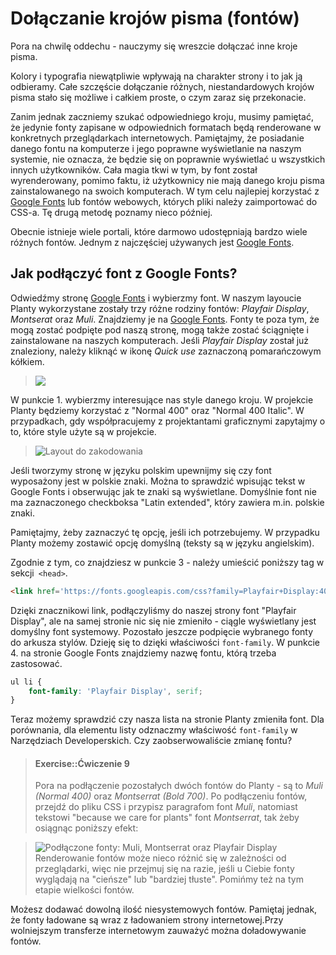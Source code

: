 # Dołączanie krojów pisma (fontów)

Pora na chwilę oddechu - nauczymy się wreszcie dołączać inne kroje pisma.

Kolory i typografia niewątpliwie wpływają na charakter strony i to jak ją odbieramy. Całe szczęście dołączanie różnych, niestandardowych krojów pisma stało się możliwe i całkiem proste, o czym zaraz się przekonacie.

Zanim jednak zaczniemy szukać odpowiedniego kroju, musimy pamiętać, że jedynie fonty zapisane w odpowiednich formatach będą renderowane w konkretnych przeglądarkach internetowych.  Pamiętajmy, że posiadanie danego fontu na komputerze i jego poprawne wyświetlanie na naszym systemie, nie oznacza, że będzie się on poprawnie wyświetlać u wszystkich innych użytkowników. Cała magia tkwi w tym, by font został wyrenderowany, pomimo faktu, iż użytkownicy nie mają danego kroju pisma zainstalowanego na swoich komputerach. W tym celu najlepiej korzystać z <a href="https://www.google.com/fonts">Google Fonts</a> lub fontów webowych, których pliki należy zaimportować do CSS-a. Tę drugą metodę poznamy nieco później.

Obecnie istnieje wiele portali, które darmowo udostępniają bardzo wiele różnych fontów. Jednym z najczęściej używanych jest <a href="https://www.google.com/fonts">Google Fonts</a>.

## Jak podłączyć font z Google Fonts?
Odwiedźmy stronę <a href="https://www.google.com/fonts">Google Fonts</a> i wybierzmy font. W naszym layoucie Planty wykorzystane zostały trzy różne rodziny fontów: <i>Playfair Display</i>, <i>Montserat</i> oraz <i>Muli</i>. Znajdziemy je na <a href="https://www.google.com/fonts">Google Fonts</a>. 
Fonty te poza tym, że mogą zostać podpięte pod naszą stronę, mogą także zostać ściągnięte i zainstalowane na naszych komputerach.
Jeśli <i>Playfair Display</i> został już znaleziony, należy kliknąć w ikonę <i>Quick use</i> zaznaczoną pomarańczowym kółkiem.

> ![](/images/googlefonts-quickuse.png "")

W punkcie 1. wybierzmy interesujące nas style danego kroju. W projekcie Planty będziemy korzystać z "Normal 400" oraz "Normal 400 Italic". W przypadkach, gdy współpracujemy z projektantami graficznymi zapytajmy o to, które style użyte są w projekcie.

> ![Layout do zakodowania](/images/googlefonts-styles.png "Layout do zakodowania")

Jeśli tworzymy stronę w języku polskim upewnijmy się czy font wyposażony jest w polskie znaki. Można to sprawdzić wpisując tekst w Google Fonts i obserwując jak te znaki są wyświetlane. Domyślnie font nie ma zaznaczonego checkboksa "Latin extended", który zawiera m.in. polskie znaki. 


Pamiętajmy, żeby zaznaczyć tę opcję, jeśli ich potrzebujemy. W przypadku Planty możemy zostawić opcję domyślną (teksty są w języku angielskim).


Zgodnie z tym, co znajdziesz w punkcie 3 - należy umieścić poniższy tag w sekcji` <head>`.
```html
<link href='https://fonts.googleapis.com/css?family=Playfair+Display:400,400italic&subset=latin,latin-ext' rel='stylesheet' type='text/css'>
```
Dzięki znacznikowi link, podłączyliśmy do naszej strony font "Playfair Display", ale na samej stronie nic się nie zmieniło - ciągle wyświetlany jest domyślny font systemowy. Pozostało jeszcze podpięcie wybranego fonty do arkusza stylów. Dzieję się to dzięki właściwości `font-family`. W punkcie 4. na stronie Google Fonts znajdziemy nazwę fontu, którą trzeba zastosować. 

```css
ul li {
	font-family: 'Playfair Display', serif;
}
```

Teraz możemy sprawdzić czy nasza lista na stronie Planty zmieniła font. Dla porównania, dla elementu listy odznaczmy właściwość `font-family` w Narzędziach Developerskich. Czy zaobserwowaliście zmianę fontu?

> #### Exercise::Ćwiczenie 9
>
> Pora na podłączenie pozostałych dwóch fontów do Planty - są to <i>Muli (Normal 400)</i> oraz <i>Montserrat (Bold 700)</i>. Po podłączeniu fontów, przejdź do pliku CSS i przypisz paragrafom font <i>Muli</i>, natomiast tekstowi "because we care for plants" font <i>Montserrat</i>, tak żeby osiągnąc poniższy efekt: 

> ![Podłączone fonty: Muli, Montserrat oraz Playfair Display](/images/googlefonts-layout.png "Podłączone fonty: Muli, Montserrat oraz Playfair Display")
>Renderowanie fontów może nieco różnić się w zależności od przeglądarki, więc nie przejmuj się na razie, jeśli u Ciebie fonty wyglądają na "cieńsze" lub "bardziej tłuste". Pomińmy też na tym etapie wielkości fontów.
>

Możesz dodawać dowolną ilość niesystemowych fontów. Pamiętaj jednak, że fonty ładowane są wraz z ładowaniem strony internetowej.Przy wolniejszym transferze internetowym zauważyć można doładowywanie fontów.












